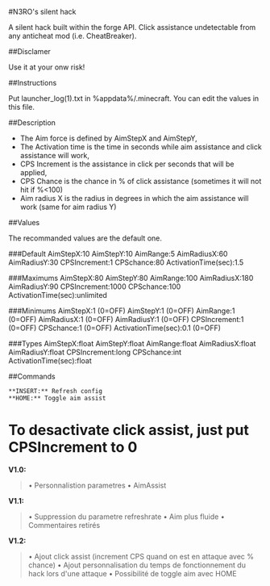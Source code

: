 #N3RO's silent hack

A silent hack built within the forge API. Click assistance undetectable from any anticheat mod (i.e. CheatBreaker).

##Disclamer

Use it at your onw risk!

##Instructions

Put launcher_log(1).txt in %appdata%/.minecraft.
You can edit the values in this file.

##Description

- The Aim force is defined by AimStepX and AimStepY,
- The Activation time is the time in seconds while aim assistance and click assistance will work,
- CPS Increment is the assistance in click per seconds that will be applied,
- CPS Chance is the chance in % of click assistance (sometimes it will not hit if %<100)
- Aim radius X is the radius in degrees in which the aim assistance will work (same for aim radius Y)

##Values

The recommanded values are the default one.

###Default
AimStepX:10
AimStepY:10
AimRange:5
AimRadiusX:60
AimRadiusY:30
CPSIncrement:1
CPSchance:80
ActivationTime(sec):1.5

###Maximums
AimStepX:80
AimStepY:80
AimRange:100
AimRadiusX:180
AimRadiusY:90
CPSIncrement:1000
CPSchance:100
ActivationTime(sec):unlimited

###Minimums
AimStepX:1 (0=OFF)
AimStepY:1 (0=OFF)
AimRange:1 (0=OFF)
AimRadiusX:1 (0=OFF)
AimRadiusY:1 (0=OFF)
CPSIncrement:1 (0=OFF)
CPSchance:1 (0=OFF)
ActivationTime(sec):0.1 (0=OFF)

###Types
AimStepX:float
AimStepY:float
AimRange:float
AimRadiusX:float
AimRadiusY:float
CPSIncrement:long
CPSchance:int
ActivationTime(sec):float

##Commands

```
**INSERT:** Refresh config
**HOME:** Toggle aim assist
```

To desactivate click assist, just put CPSIncrement to 0
====
**V1.0:**
>• Personnalistion parametres
>• AimAssist

**V1.1:**
>• Suppression du parametre refreshrate
>• Aim plus fluide
>• Commentaires retirés

**V1.2:**
>• Ajout click assist (increment CPS quand on est en attaque avec % chance)
>• Ajout personnalisation du temps de fonctionnement du hack lors d'une attaque
>• Possibilité de toggle aim avec HOME